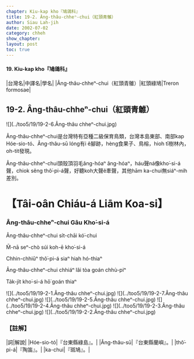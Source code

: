 ```yaml
---
chapter: Kiu-kap kho『鳩鴿科』
title: 19-2. Âng-thâu-chheⁿ-chui（紅頭青鵻）
author: Siau Lah-jih
date: 2002-07-02
category: chheh
show_chapter: 
layout: post
toc: true
---
```


#### 19. Kiu-kap kho『鳩鴿科』


|台灣名|中譯名|學名|
|Âng-thâu-chheⁿ-chui（紅頭青鵻）|紅頭綠鳩|Treron formosae|


## 19-2. Âng-thâu-chheⁿ-chui（紅頭青鵻）


![](../too5/19/19-2-6.Âng-thâu chheⁿ-chui.jpg)


Âng-thâu-chheⁿ-chui是台灣特有亞種二級保育鳥類，台灣本島東部、南部kap Hóe-sio-tó、Âng-thâu-sū lóng有i ê腳跡，hèng食果子、鳥榕，hioh tī樹林內，oh-tit發現。

Âng-thâu-chheⁿ-chui頭殼頂羽毛âng-hóaⁿ âng-hóaⁿ，háu聲ná像kho͘-si-á聲，chiok sêng thô͘-pi-á聲，好聽koh大聲ê牽聲，其他hām ka-chui無siáⁿ-mih差別。



# 【Tâi-oân Chiáu-á Liām Koa-si】

### **Âng-thâu-chheⁿ-chui Gâu Kho͘-si-á**

Âng-thâu-chheⁿ-chui si̍t-chāi kó͘-chui

M̄-nā seⁿ-chò súi koh-ē kho͘-si-á

Chhin-chhiūⁿ thô͘-pi-á siaⁿ hiah hó-thiaⁿ

Âng-thâu-chheⁿ-chui chhiáⁿ lâi tòa goán chhù-piⁿ

Ta̍k-ji̍t kho͘-si-á hō͘ goán thiaⁿ



![](../too5/19/19-2-1.Âng-thâu chheⁿ-chui.jpg)
![](../too5/19/19-2-7.Âng-thâu chheⁿ-chui.jpg)
![](../too5/19/19-2-5.Âng-thâu chheⁿ-chui.jpg)
![](../too5/19/19-2-4.Âng-thâu chheⁿ-chui.jpg)
![](../too5/19/19-2-3.Âng-thâu chheⁿ-chui.jpg)
![](../too5/19/19-2-2.Âng-thâu chheⁿ-chui.jpg)



### 【註解】

|詞|解說|
|Hóe-sio-tó|『台東縣綠島』。|
|Âng-thâu-sū|『台東縣蘭嶼』。|
|thô͘-pi-á|『陶笛』。|
|ka-chui|『斑鳩』。|




